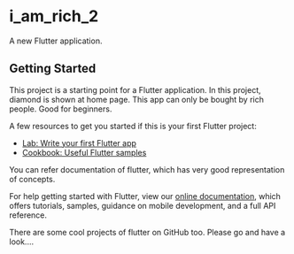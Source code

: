 # i_am_rich_2

A new Flutter application.

## Getting Started

This project is a starting point for a Flutter application. 
In this project, diamond is shown at home page. This app can only be bought by rich people.
Good for beginners.

A few resources to get you started if this is your first Flutter project:

- [Lab: Write your first Flutter app](https://flutter.dev/docs/get-started/codelab)
- [Cookbook: Useful Flutter samples](https://flutter.dev/docs/cookbook)

You can refer documentation of flutter, which has very good representation of concepts.

For help getting started with Flutter, view our
[online documentation](https://flutter.dev/docs), which offers tutorials,
samples, guidance on mobile development, and a full API reference.

There are some cool projects of flutter on GitHub too. Please go and have a look....
